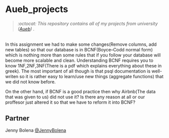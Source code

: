 # Aueb_projects
> ###### :octocat: This repository contains all of my projects from university ([Aueb](https://www.aueb.gr/)) .

In this assignment we had to make some changes(Remove columns, add new tables) so that our database is in BCNF(Boyce–Codd normal form) which is nothing more than some rules that if you follow your database will become more scalable and clean.
Understanding BCNF requires you to know 1NF,2NF,3NF(There is a pdf which explains everything about these in greek). The most important of all though is that psql documentation is well-writen so it is rather easy to learn/use new things (aggregate functions) that we did not know before.

On the other hand, if BCNF is a good practice then why Airbnb(The data that was given to us) did not use it? Is there any reason at all or our proffesor just altered it so that we have to reform it into BCNF?


## Partner
Jenny Bolena [@JennyBolena](https://github.com/jennybolena)
